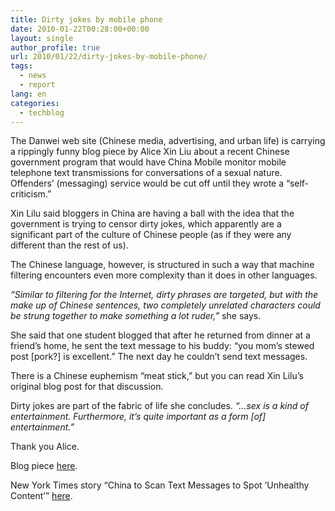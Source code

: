 ```yaml
---
title: Dirty jokes by mobile phone
date: 2010-01-22T00:28:00+00:00
layout: single
author_profile: true
url: 2010/01/22/dirty-jokes-by-mobile-phone/
tags:
  - news
  - report
lang: en
categories: 
  - techblog
---
```

The Danwei web site (Chinese media, advertising, and urban life) is carrying a rippingly funny blog piece by Alice Xin Liu about a recent Chinese government program that would have China Mobile monitor mobile telephone text transmissions for conversations of a sexual nature. Offenders’ (messaging) service would be cut off until they wrote a “self-criticism.”

Xin Lilu said bloggers in China are having a ball with the idea that the government is trying to censor dirty jokes, which apparently are a significant part of the culture of Chinese people (as if they were any different than the rest of us).

The Chinese language, however, is structured in such a way that machine filtering encounters even more complexity than it does in other languages.

_“Similar to filtering for the Internet, dirty phrases are targeted, but with the make up of Chinese sentences, two completely unrelated characters could be strung together to make something a lot ruder,”_ she says.

She said that one student blogged that after he returned from dinner at a friend’s home, he sent the text message to his buddy: “you mom’s stewed post [pork?] is excellent.” The next day he couldn’t send text messages.

There is a Chinese euphemism “meat stick,” but you can read Xin Lilu’s original blog post for that discussion.

Dirty jokes are part of the fabric of life she concludes. _“…sex is a kind of entertainment. Furthermore, it’s quite important as a form [of] entertainment.”_

Thank you Alice.

Blog piece [here](http://www.danwei.org/censorship/dirty_jokes_on_mobile_phones.php).

New York Times story “China to Scan Text Messages to Spot ‘Unhealthy Content’” [here](http://www.nytimes.com/2010/01/20/world/20text.html?emc=tnt&tntemail1=y).